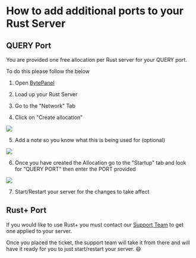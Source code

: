 # How to add additional ports to your Rust Server

## QUERY Port

You are provided one free allocation per Rust server for your QUERY port. 

To do this please follow the below

1. Open [BytePanel](https://panel.nodebyte.host)

2. Load up your Rust Server

3. Go to the "Network" Tab

4. Click on "Create allocation"

![](https://nodebyte.host/kb/Rust/createallocation.png)

5. Add a note so you know what this is being used for (optional)

![](https://nodebyte.host/kb/Rust/createallocationnote.png)

6. Once you have created the Allocation go to the "Startup" tab and look for "QUERY PORT" then enter the PORT provided

![](https://nodebyte.host/kb/Rust/queryport.png)

7. Start/Restart your server for the changes to take affect

## Rust+ Port

If you would like to use Rust+ you must contact our [Support Team](https://nodebyte.host/submitticket.php) to get one applied to your server.

Once you placed the ticket, the support team will take it from there and will have it ready for you to just start/restart your server. 😄